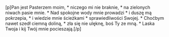 [p]Pan jest Pasterzem moim, * niczego mi nie braknie, * na zielonych niwach pasie mnie. * Nad spokojne wody mnie prowadzi * i duszę mą pokrzepia, * i wiedzie mnie ścieżkami * sprawiedliwości Swojej. * Choćbym nawet szedł ciemną doliną, * zła się nie ulęknę, boś Ty ze mną. * Laska Twoja i kij Twój mnie pocieszają.[/p]